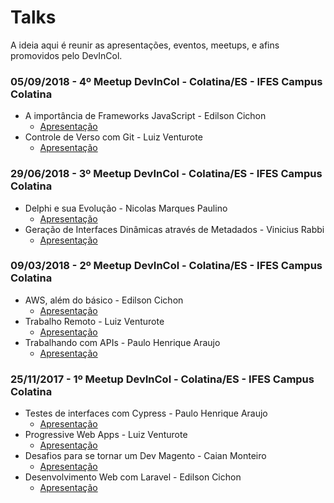 # Talks
A ideia aqui é reunir as apresentações, eventos, meetups, e afins promovidos pelo DevInCol.

### 05/09/2018 - 4º Meetup DevInCol - Colatina/ES - IFES Campus Colatina
 * A importância de Frameworks JavaScript - Edilson Cichon
	* [Apresentação](https://docs.google.com/presentation/d/1w_23_x30gs1ozj1OI3nshdREhkEQt3tVnU5awfyWqmM/edit?usp=sharing)
 * Controle de Verso com Git - Luiz Venturote
	* [Apresentação]()

### 29/06/2018 - 3º Meetup DevInCol - Colatina/ES - IFES Campus Colatina
 * Delphi e sua Evolução - Nicolas Marques Paulino
	* [Apresentação](https://drive.google.com/open?id=1CcUC17XixpNFjCkotNJmWkopu4JSbwaI)
 * Geração de Interfaces Dinâmicas através de Metadados - Vinicius Rabbi
	* [Apresentação]()

### 09/03/2018 - 2º Meetup DevInCol - Colatina/ES - IFES Campus Colatina
 * AWS, além do básico - Edilson Cichon
	* [Apresentação](https://docs.google.com/presentation/d/1BCricaiwO_BAE3IDFph6l1EANg_mzIWx1E8pNHEMJx8/edit?usp=sharing)
 * Trabalho Remoto - Luiz Venturote
	* [Apresentação]()
 * Trabalhando com APIs - Paulo Henrique Araujo
	* [Apresentação](http://slides.com/paulohenrique-8/apis)
	
### 25/11/2017 - 1º Meetup DevInCol - Colatina/ES - IFES Campus Colatina
 * Testes de interfaces com Cypress - Paulo Henrique Araujo
	* [Apresentação](http://slides.com/paulohenrique-8/testes-de-interfaces-web-com-cypress)
 * Progressive Web Apps - Luiz Venturote
	* [Apresentação](https://speakerdeck.com/luizventurote/progressive-web-apps-and-magento-2-meet-magento-brazil)
 * Desafios para se tornar um Dev Magento - Caian Monteiro
	* [Apresentação](http://prezi.com/eth0xbcobenz/?utm_campaign=share&utm_medium=copy)
 * Desenvolvimento Web com Laravel - Edilson Cichon
	* [Apresentação](https://docs.google.com/presentation/d/1ydOTysY16J6zPqcwX4egGwibjc8VkC46LKk4o-awwwA/edit?usp=sharing)
